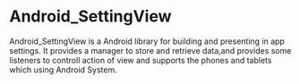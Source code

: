 # Android_SettingView

Android_SettingView is a Android library for building and presenting in app settings. It provides a manager to store and retrieve data,and provides some listeners to controll action of view and supports the phones and tablets which using Android System.
